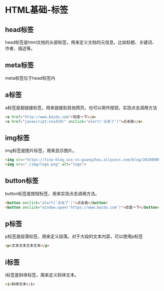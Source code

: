 # HTML基础-标签

## head标签
head标签是html文档的头部标签，用来定义文档的元信息，比如标题、关键词、作者、描述等。

## meta标签
meta标签位于head标签内

## a标签
a标签是超链接标签，用来链接到其他网页。也可以用作按钮，实现点击调用方法
```html
<a href="http://www.baidu.com">百度一下</a>
<a href="javascript:void(0)" onclick="alert('点击了')">点击我</a>
```

## img标签
img标签是图片标签，用来显示图片。
```html
<img src="https://tiny-blog.oss-cn-guangzhou.aliyuncs.com/blog/20240906143255.png" alt="百度一下">
<img src="./img/logo.png" alt="logo">
```

## button标签
button标签是按钮标签，用来实现点击调用方法。
```html
<button onclick="alert('点击了')">点击我</button>
<button onclick="window.open('https://www.baidu.com')">百度一下</button>
```

## p标签
p标签是段落标签，用来定义段落。对于大段的文本内容，可以使用p标签
```html
<p>文本文本文本文本</p>
```

## i标签
i标签是斜体标签，用来定义斜体文本。
```html
<i>斜体文本</i>
```
